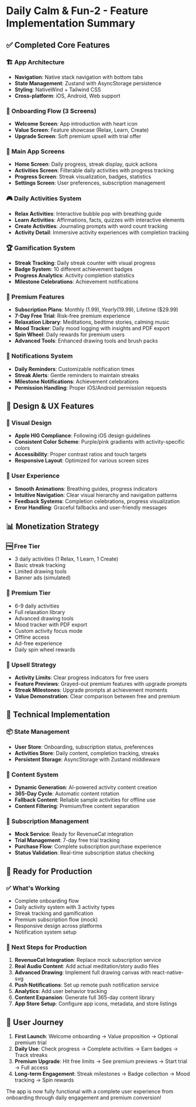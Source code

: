 # Daily Calm & Fun-2 - Feature Implementation Summary

## ✅ Completed Core Features

### 🏗️ App Architecture
- **Navigation**: Native stack navigation with bottom tabs
- **State Management**: Zustand with AsyncStorage persistence
- **Styling**: NativeWind + Tailwind CSS
- **Cross-platform**: iOS, Android, Web support

### 🎯 Onboarding Flow (3 Screens)
- **Welcome Screen**: App introduction with heart icon
- **Value Screen**: Feature showcase (Relax, Learn, Create)
- **Upgrade Screen**: Soft premium upsell with trial offer

### 📱 Main App Screens
- **Home Screen**: Daily progress, streak display, quick actions
- **Activities Screen**: Filterable daily activities with progress tracking
- **Progress Screen**: Streak visualization, badges, statistics
- **Settings Screen**: User preferences, subscription management

### 🎮 Daily Activities System
- **Relax Activities**: Interactive bubble pop with breathing guide
- **Learn Activities**: Affirmations, facts, quizzes with interactive elements
- **Create Activities**: Journaling prompts with word count tracking
- **Activity Detail**: Immersive activity experiences with completion tracking

### 🏆 Gamification System
- **Streak Tracking**: Daily streak counter with visual progress
- **Badge System**: 10 different achievement badges
- **Progress Analytics**: Activity completion statistics
- **Milestone Celebrations**: Achievement notifications

### 💎 Premium Features
- **Subscription Plans**: Monthly ($1.99), Yearly ($19.99), Lifetime ($29.99)
- **7-Day Free Trial**: Risk-free premium experience
- **Relaxation Library**: Meditations, bedtime stories, calming music
- **Mood Tracker**: Daily mood logging with insights and PDF export
- **Spin Wheel**: Daily rewards for premium users
- **Advanced Tools**: Enhanced drawing tools and brush packs

### 🔔 Notifications System
- **Daily Reminders**: Customizable notification times
- **Streak Alerts**: Gentle reminders to maintain streaks
- **Milestone Notifications**: Achievement celebrations
- **Permission Handling**: Proper iOS/Android permission requests

## 🎨 Design & UX Features

### 🌈 Visual Design
- **Apple HIG Compliance**: Following iOS design guidelines
- **Consistent Color Scheme**: Purple/pink gradients with activity-specific colors
- **Accessibility**: Proper contrast ratios and touch targets
- **Responsive Layout**: Optimized for various screen sizes

### 💫 User Experience
- **Smooth Animations**: Breathing guides, progress indicators
- **Intuitive Navigation**: Clear visual hierarchy and navigation patterns
- **Feedback Systems**: Completion celebrations, progress visualization
- **Error Handling**: Graceful fallbacks and user-friendly messages

## 📊 Monetization Strategy

### 🆓 Free Tier
- 3 daily activities (1 Relax, 1 Learn, 1 Create)
- Basic streak tracking
- Limited drawing tools
- Banner ads (simulated)

### 💎 Premium Tier
- 6-9 daily activities
- Full relaxation library
- Advanced drawing tools
- Mood tracker with PDF export
- Custom activity focus mode
- Offline access
- Ad-free experience
- Daily spin wheel rewards

### 🎯 Upsell Strategy
- **Activity Limits**: Clear progress indicators for free users
- **Feature Previews**: Grayed-out premium features with upgrade prompts
- **Streak Milestones**: Upgrade prompts at achievement moments
- **Value Demonstration**: Clear comparison between free and premium

## 🔧 Technical Implementation

### 📦 State Management
- **User Store**: Onboarding, subscription status, preferences
- **Activities Store**: Daily content, completion tracking, streaks
- **Persistent Storage**: AsyncStorage with Zustand middleware

### 🎯 Content System
- **Dynamic Generation**: AI-powered activity content creation
- **365-Day Cycle**: Automatic content rotation
- **Fallback Content**: Reliable sample activities for offline use
- **Content Filtering**: Premium/free content separation

### 🔐 Subscription Management
- **Mock Service**: Ready for RevenueCat integration
- **Trial Management**: 7-day free trial tracking
- **Purchase Flow**: Complete subscription purchase experience
- **Status Validation**: Real-time subscription status checking

## 🚀 Ready for Production

### ✅ What's Working
- Complete onboarding flow
- Daily activity system with 3 activity types
- Streak tracking and gamification
- Premium subscription flow (mock)
- Responsive design across platforms
- Notification system setup

### 🔄 Next Steps for Production
1. **RevenueCat Integration**: Replace mock subscription service
2. **Real Audio Content**: Add actual meditation/story audio files
3. **Advanced Drawing**: Implement full drawing canvas with react-native-svg
4. **Push Notifications**: Set up remote push notification service
5. **Analytics**: Add user behavior tracking
6. **Content Expansion**: Generate full 365-day content library
7. **App Store Setup**: Configure app icons, metadata, and store listings

## 📱 User Journey

1. **First Launch**: Welcome onboarding → Value proposition → Optional premium trial
2. **Daily Use**: Check progress → Complete activities → Earn badges → Track streaks
3. **Premium Upgrade**: Hit free limits → See premium previews → Start trial → Full access
4. **Long-term Engagement**: Streak milestones → Badge collection → Mood tracking → Spin rewards

The app is now fully functional with a complete user experience from onboarding through daily engagement and premium conversion!